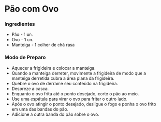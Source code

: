 # Pão com Ovo

### Ingredientes
  
 - Pão - 1 un.
 - Ovo - 1 un.
 - Manteiga - 1 colher de chá rasa

### Modo de Preparo

 - Aquecer a frigideira e colocar a manteiga.
 - Quando a manteiga derreter, movimente a frigideira de modo que a manteiga derretida cubra a área plana da frigideira.
 - Quebre o ovo de derrame seu conteúdo na frigideira.
 - Despreze a casca.
 - Enquanto o ovo frita até o ponto desejado, corte o pão ao meio.
 - Use uma espátula para virar o ovo para fritar o outro lado.
 - Após o ovo atingir o ponto desejado, desligue o fogo e ponha o ovo frito em uma das bandas do pão.
 - Adicione a outra banda do pão sobre o ovo.